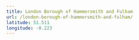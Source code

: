 ```yaml
---
title: London Borough of Hammersmith and Fulham
url: /london-borough-of-hammersmith-and-fulham/
latitude: 51.511
longitude: -0.223
---
```

